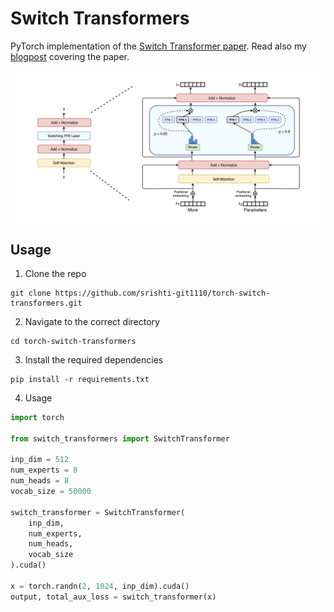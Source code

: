 # Switch Transformers

PyTorch implementation of the [Switch Transformer paper](https://arxiv.org/abs/2101.03961).
Read also my [blogpost](https://srishti-git1110.github.io/blog/moes/) covering the paper.

![Switch Layer](switch_layer.png#center)

## Usage

1. Clone the repo

```
git clone https://github.com/srishti-git1110/torch-switch-transformers.git
```

2. Navigate to the correct directory

```
cd torch-switch-transformers
```

3. Install the required dependencies

```
pip install -r requirements.txt
```

4. Usage

```python
import torch

from switch_transformers import SwitchTransformer

inp_dim = 512
num_experts = 8
num_heads = 8
vocab_size = 50000

switch_transformer = SwitchTransformer(
    inp_dim,
    num_experts,
    num_heads,
    vocab_size
).cuda()

x = torch.randn(2, 1024, inp_dim).cuda()
output, total_aux_loss = switch_transformer(x)
```